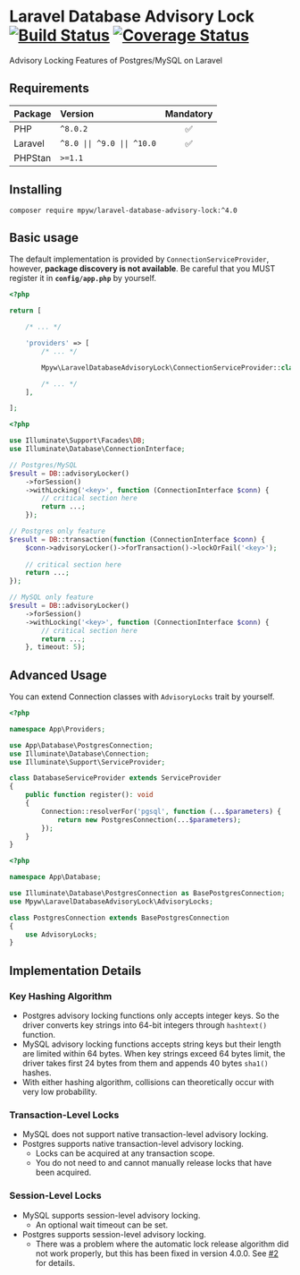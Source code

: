 # Laravel Database Advisory Lock [![Build Status](https://github.com/mpyw/laravel-database-advisory-lock/actions/workflows/ci.yml/badge.svg?branch=master)](https://github.com/mpyw/laravel-database-advisory-lock/actions) [![Coverage Status](https://coveralls.io/repos/github/mpyw/laravel-database-advisory-lock/badge.svg?branch=master)](https://coveralls.io/github/mpyw/laravel-database-advisory-lock?branch=master)

Advisory Locking Features of Postgres/MySQL on Laravel

## Requirements

| Package | Version                             | Mandatory |
|:---|:------------------------------------|:---:|
| PHP | <code>^8.0.2</code>                  | ✅ |
| Laravel | <code>^8.0 &#124;&#124; ^9.0 &#124;&#124; ^10.0</code> | ✅ |
| PHPStan | <code>&gt;=1.1</code>               | |

## Installing

```
composer require mpyw/laravel-database-advisory-lock:^4.0
```

## Basic usage

The default implementation is provided by `ConnectionServiceProvider`, however, **package discovery is not available**.
Be careful that you MUST register it in **`config/app.php`** by yourself.

```php
<?php

return [

    /* ... */

    'providers' => [
        /* ... */

        Mpyw\LaravelDatabaseAdvisoryLock\ConnectionServiceProvider::class,

        /* ... */
    ],

];
```

```php
<?php

use Illuminate\Support\Facades\DB;
use Illuminate\Database\ConnectionInterface;

// Postgres/MySQL
$result = DB::advisoryLocker()
    ->forSession()
    ->withLocking('<key>', function (ConnectionInterface $conn) {
        // critical section here
        return ...;
    });

// Postgres only feature
$result = DB::transaction(function (ConnectionInterface $conn) {
    $conn->advisoryLocker()->forTransaction()->lockOrFail('<key>');
        
    // critical section here
    return ...;
});

// MySQL only feature
$result = DB::advisoryLocker()
    ->forSession()
    ->withLocking('<key>', function (ConnectionInterface $conn) {
        // critical section here
        return ...;
    }, timeout: 5);
```

## Advanced Usage

You can extend Connection classes with `AdvisoryLocks` trait by yourself.

```php
<?php

namespace App\Providers;

use App\Database\PostgresConnection;
use Illuminate\Database\Connection;
use Illuminate\Support\ServiceProvider;

class DatabaseServiceProvider extends ServiceProvider
{
    public function register(): void
    {
        Connection::resolverFor('pgsql', function (...$parameters) {
            return new PostgresConnection(...$parameters);
        });
    }
}
```

```php
<?php

namespace App\Database;

use Illuminate\Database\PostgresConnection as BasePostgresConnection;
use Mpyw\LaravelDatabaseAdvisoryLock\AdvisoryLocks;

class PostgresConnection extends BasePostgresConnection
{
    use AdvisoryLocks;
}
```

## Implementation Details

### Key Hashing Algorithm

- Postgres advisory locking functions only accepts integer keys. So the driver converts key strings into 64-bit integers through `hashtext()` function.
- MySQL advisory locking functions accepts string keys but their length are limited within 64 bytes. When key strings exceed 64 bytes limit, the driver takes first 24 bytes from them and appends 40 bytes `sha1()` hashes.
- With either hashing algorithm, collisions can theoretically occur with very low probability.

### Transaction-Level Locks

- MySQL does not support native transaction-level advisory locking.
- Postgres supports native transaction-level advisory locking.
  - Locks can be acquired at any transaction scope.
  - You do not need to and cannot manually release locks that have been acquired.

### Session-Level Locks

- MySQL supports session-level advisory locking.
  - An optional wait timeout can be set.
- Postgres supports session-level advisory locking.
  - There was a problem where the automatic lock release algorithm did not work properly, but this has been fixed in version 4.0.0. See [#2](https://github.com/mpyw/laravel-database-advisory-lock/pull/2) for details.
